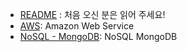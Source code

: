 * [README](README) : 처음 오신 분은 읽어 주세요!
* [AWS](/AWS/README): Amazon Web Service
* [NoSQL - MongoDB](NoSQL/MongoDB/README): NoSQL MongoDB